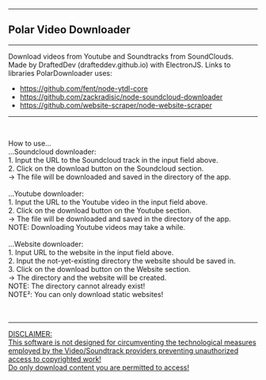 <hr>

## Polar Video Downloader

<hr>

Download videos from Youtube and Soundtracks from SoundClouds. <br>
Made by DraftedDev (drafteddev.github.io) with ElectronJS.
Links to libraries PolarDownloader uses: <br>
- https://github.com/fent/node-ytdl-core
- https://github.com/zackradisic/node-soundcloud-downloader
- https://github.com/website-scraper/node-website-scraper

<hr>

<br>

How to use...
<br>
...Soundcloud downloader:<br>
    1. Input the URL to the Soundcloud track in the input field above.<br>
    2. Click on the download button on the Soundcloud section.<br>
    -> The file will be downloaded and saved in the directory of the app.<br>
<br>
...Youtube downloader:<br>
    1. Input the URL to the Youtube video in the input field above.<br>
    2. Click on the download button on the Youtube section.<br>
    -> The file will be downloaded and saved in the directory of the app.<br>
    NOTE: Downloading Youtube videos may take a while.<br>
<br>
...Website downloader:<br>
    1. Input URL to the website in the input field above.<br>
    2. Input the not-yet-existing directory the website should be saved in.<br>
    3. Click on the download button on the Website section.<br>
    -> The directory and the website will be created.<br>
    NOTE: The directory cannot already exist!<br>
    NOTE²: You can only download static websites!<br>
<br>
<br>

<hr>

<u>
DISCLAIMER: <br>
This software is not designed for circumventing the technological measures employed by the Video/Soundtrack providers preventing unauthorized access to copyrighted work! <br>
Do only download content you are permitted to access!
<br><br>
</u>
